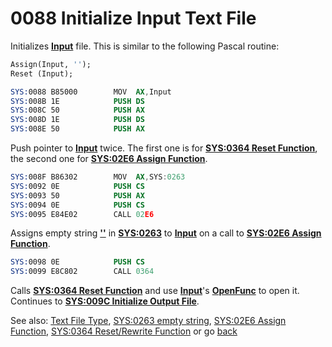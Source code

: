 # 0088 Initialize Input Text File

Initializes **[Input](TEXT-FILE-TYPE.md)** file. This is similar to the following Pascal routine:

```pascal
Assign(Input, '');
Reset (Input);
```

```nasm
SYS:0088 B85000        MOV	AX,Input
SYS:008B 1E            PUSH	DS
SYS:008C 50            PUSH	AX
SYS:008D 1E            PUSH	DS
SYS:008E 50            PUSH	AX
```

Push pointer to **[Input](TEXT-FILE-TYPE.md)** twice. The first one is for **[SYS:0364 Reset Function](0364-RESET-REWRITE-FUNC.md)**, the second one for **[SYS:02E6 Assign Function](02E6-ASSIGN-FUNC.md)**.

```nasm
SYS:008F B86302        MOV	AX,SYS:0263
SYS:0092 0E            PUSH	CS
SYS:0093 50            PUSH	AX
SYS:0094 0E            PUSH	CS
SYS:0095 E84E02        CALL	02E6
```

Assigns empty string **[''](0263-DATA-COPYRIGHT.md)** in **[SYS:0263](0263-DATA-COPYRIGHT.md)** to **[Input](TEXT-FILE-TYPE.md)** on a call to **[SYS:02E6 Assign Function](02E6-ASSIGN-FUNC.md)**.

```nasm
SYS:0098 0E            PUSH	CS
SYS:0099 E8C802        CALL	0364
```

Calls **[SYS:0364 Reset Function](0364-RESET-REWRITE-FUNC.md)** and use **[Input](TEXT-FILE-TYPE.md)**'s **[OpenFunc](TEXT-FILE-TYPE.md)** to open it. Continues to **[SYS:009C Initialize Output File](009C-INIT-OUTPUT.md)**.

See also: [Text File Type](TEXT-FILE-TYPE.md), [SYS:0263 empty string](0263-DATA-COPYRIGHT.md), [SYS:02E6 Assign Function](02E6-ASSIGN-FUNC.md), [SYS:0364 Reset/Rewrite Function](0364-RESET-REWRITE-FUNC.md) or go [back](../README.md)